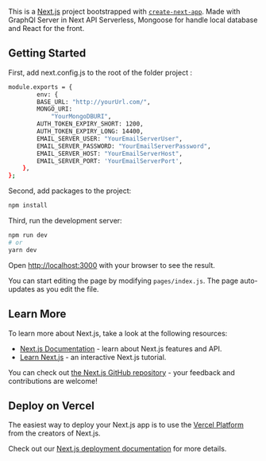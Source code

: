 This is a [Next.js](https://nextjs.org/) project bootstrapped with [`create-next-app`](https://github.com/vercel/next.js/tree/canary/packages/create-next-app).
Made with GraphQl Server in Next API Serverless, Mongoose for handle local database and React for the front.

## Getting Started

First, add next.config.js to the root of the folder project :

```bash
module.exports = {
		env: {
		BASE_URL: "http://yourUrl.com/",
		MONGO_URI:
			"YourMongoDBURI",
		AUTH_TOKEN_EXPIRY_SHORT: 1200,
		AUTH_TOKEN_EXPIRY_LONG: 14400,
		EMAIL_SERVER_USER: "YourEmailServerUser",
		EMAIL_SERVER_PASSWORD: "YourEmailServerPassword",
		EMAIL_SERVER_HOST: "YourEmailServerHost",
		EMAIL_SERVER_PORT: 'YourEmailServerPort',
	},
};
```

Second, add packages to the project:

```bash
npm install
```

Third, run the development server:

```bash
npm run dev
# or
yarn dev
```

Open [http://localhost:3000](http://localhost:3000) with your browser to see the result.

You can start editing the page by modifying `pages/index.js`. The page auto-updates as you edit the file.

## Learn More

To learn more about Next.js, take a look at the following resources:

- [Next.js Documentation](https://nextjs.org/docs) - learn about Next.js features and API.
- [Learn Next.js](https://nextjs.org/learn) - an interactive Next.js tutorial.

You can check out [the Next.js GitHub repository](https://github.com/vercel/next.js/) - your feedback and contributions are welcome!

## Deploy on Vercel

The easiest way to deploy your Next.js app is to use the [Vercel Platform](https://vercel.com/import?utm_medium=default-template&filter=next.js&utm_source=create-next-app&utm_campaign=create-next-app-readme) from the creators of Next.js.

Check out our [Next.js deployment documentation](https://nextjs.org/docs/deployment) for more details.
